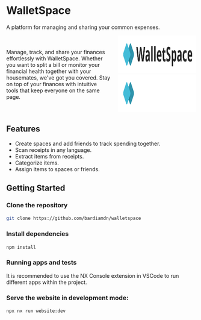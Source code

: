 # WalletSpace

A platform for managing and sharing your common expenses.

<div style="display: flex; justify-content: space-between; align-items: center;">
<div style="flex: 2; padding-right: 20px;">

Manage, track, and share your finances effortlessly with WalletSpace. Whether you want to split a bill or monitor your financial health together with your housemates, we've got you covered. Stay on top of your finances with intuitive tools that keep everyone on the same page.

</div>
  <div style="flex: 1.5;" align="right">
  <img src="libs/assets/images/logo-lockup-bright.svg#gh-light-mode-only" height="100px" alt="WalletSpace logo (bright mode)">
  <img src="libs/assets/images/logo-lockup-dark.svg" height="100px" alt="WalletSpace logo (dark mode)">
</div>
</div>

## Features

- Create spaces and add friends to track spending together.
- Scan receipts in any language.
- Extract items from receipts.
- Categorize items.
- Assign items to spaces or friends.

## Getting Started

### Clone the repository

```bash
git clone https://github.com/bardiamdn/walletspace
```

### Install dependencies

```bash
npm install
```

### Running apps and tests

It is recommended to use the NX Console extension in VSCode to run different apps within the project.

### Serve the website in development mode:

```bash
npx nx run website:dev
```
